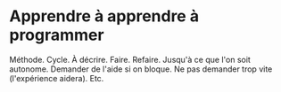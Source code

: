 
# Apprendre à apprendre à programmer

Méthode. Cycle. À décrire. Faire. Refaire. Jusqu'à ce que l'on soit autonome. Demander de l'aide si on bloque. Ne pas demander trop vite (l'expérience aidera). Etc.